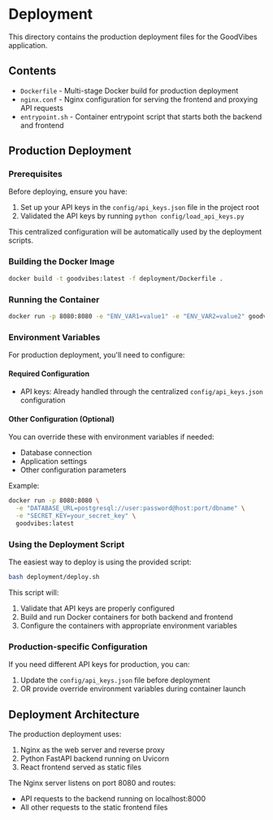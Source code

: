 # Deployment

This directory contains the production deployment files for the GoodVibes application.

## Contents

- `Dockerfile` - Multi-stage Docker build for production deployment
- `nginx.conf` - Nginx configuration for serving the frontend and proxying API requests
- `entrypoint.sh` - Container entrypoint script that starts both the backend and frontend

## Production Deployment

### Prerequisites

Before deploying, ensure you have:

1. Set up your API keys in the `config/api_keys.json` file in the project root
2. Validated the API keys by running `python config/load_api_keys.py`

This centralized configuration will be automatically used by the deployment scripts.

### Building the Docker Image

```bash
docker build -t goodvibes:latest -f deployment/Dockerfile .
```

### Running the Container

```bash
docker run -p 8080:8080 -e "ENV_VAR1=value1" -e "ENV_VAR2=value2" goodvibes:latest
```

### Environment Variables

For production deployment, you'll need to configure:

#### Required Configuration

- API keys: Already handled through the centralized `config/api_keys.json` configuration

#### Other Configuration (Optional)

You can override these with environment variables if needed:

- Database connection
- Application settings
- Other configuration parameters

Example:

```bash
docker run -p 8080:8080 \
  -e "DATABASE_URL=postgresql://user:password@host:port/dbname" \
  -e "SECRET_KEY=your_secret_key" \
  goodvibes:latest
```

### Using the Deployment Script

The easiest way to deploy is using the provided script:

```bash
bash deployment/deploy.sh
```

This script will:

1. Validate that API keys are properly configured
2. Build and run Docker containers for both backend and frontend
3. Configure the containers with appropriate environment variables

### Production-specific Configuration

If you need different API keys for production, you can:

1. Update the `config/api_keys.json` file before deployment
2. OR provide override environment variables during container launch

## Deployment Architecture

The production deployment uses:

1. Nginx as the web server and reverse proxy
2. Python FastAPI backend running on Uvicorn
3. React frontend served as static files

The Nginx server listens on port 8080 and routes:

- API requests to the backend running on localhost:8000
- All other requests to the static frontend files
